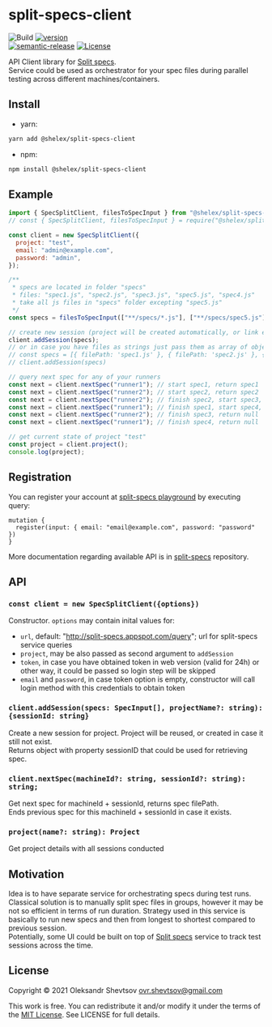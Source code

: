 # split-specs-client

![Build][gh-image]
[![version][version-image]][npm-url]  
[![semantic-release][semantic-image]][semantic-url]
[![License][license-image]][license-url]

API Client library for [Split specs](https://github.com/Shelex/split-specs).  
Service could be used as orchestrator for your spec files during parallel testing across different machines/containers.

## Install

- yarn:

```bash
yarn add @shelex/split-specs-client
```

- npm:

```bash
npm install @shelex/split-specs-client
```

## Example

```js
import { SpecSplitClient, filesToSpecInput } from "@shelex/split-specs-client";
// const { SpecSplitClient, filesToSpecInput } = require("@shelex/split-specs-client")

const client = new SpecSplitClient({
  project: "test",
  email: "admin@example.com",
  password: "admin",
});

/**
 * specs are located in folder "specs"
 * files: "spec1.js", "spec2.js", "spec3.js", "spec5.js", "spec4.js"
 * take all js files in "specs" folder excepting "spec5.js"
 */
const specs = filesToSpecInput(["**/specs/*.js"], ["**/specs/spec5.js"]);

// create new session (project will be created automatically, or link existing)
client.addSession(specs);
// or in case you have files as strings just pass them as array of objects:
// const specs = [{ filePath: 'spec1.js' }, { filePath: 'spec2.js' }, { filePath: 'spec3.js' }, { filePath: 'spec4.js' }]
// client.addSession(specs)

// query next spec for any of your runners
const next = client.nextSpec("runner1"); // start spec1, return spec1
const next = client.nextSpec("runner2"); // start spec2, return spec2
const next = client.nextSpec("runner2"); // finish spec2, start spec3, return spec3
const next = client.nextSpec("runner1"); // finish spec1, start spec4, return spec4
const next = client.nextSpec("runner2"); // finish spec3, return null
const next = client.nextSpec("runner1"); // finish spec4, return null

// get current state of project "test"
const project = client.project();
console.log(project);
```

## Registration

You can register your account at [split-specs playground](http://split-specs.appspot.com/playground)
by executing query:

```gql
mutation {
  register(input: { email: "email@example.com", password: "password" })
}
```

More documentation regarding available API is in [split-specs](https://github.com/Shelex/split-specs) repository.

## API

### `const client = new SpecSplitClient({options})`

Constructor. `options` may contain inital values for:

- `url`, default: "http://split-specs.appspot.com/query"; url for split-specs service queries
- `project`, may be also passed as second argument to `addSession`
- `token`, in case you have obtained token in web version (valid for 24h) or other way, it could be passed so login step will be skipped
- `email` and `password`, in case token option is empty, constructor will call login method with this credentials to obtain token

### `client.addSession(specs: SpecInput[], projectName?: string): {sessionId: string}`

Create a new session for project. Project will be reused, or created in case it still not exist.  
Returns object with property sessionID that could be used for retrieving spec.

### `client.nextSpec(machineId?: string, sessionId?: string): string;`

Get next spec for machineId + sessionId, returns spec filePath.  
Ends previous spec for this machineId + sessionId in case it exists.

### `project(name?: string): Project`

Get project details with all sessions conducted

## Motivation

Idea is to have separate service for orchestrating specs during test runs. Classical solution is to manually split spec files in groups, however it may be not so efficient in terms of run duration. Strategy used in this service is basically to run new specs and then from longest to shortest compared to previous session.  
Potentially, some UI could be built on top of [Split specs](https://github.com/Shelex/split-specs) service to track test sessions across the time.

## License

Copyright © 2021 Oleksandr Shevtsov <ovr.shevtsov@gmail.com>

This work is free. You can redistribute it and/or modify it under the
terms of the [MIT License](https://opensource.org/licenses/MIT).
See LICENSE for full details.

[npm-url]: https://npmjs.com/package/@shelex/split-specs-client
[gh-image]: https://github.com/Shelex/split-specs-client/workflows/build/badge.svg?branch=master
[semantic-image]: https://img.shields.io/badge/%20%20%F0%9F%93%A6%F0%9F%9A%80-semantic--release-e10079.svg
[semantic-url]: https://github.com/semantic-release/semantic-release
[license-image]: https://img.shields.io/npm/l/@shelex/split-specs-client
[license-url]: https://opensource.org/licenses/MIT
[version-image]: https://badgen.net/npm/v/@shelex/split-specs-client
